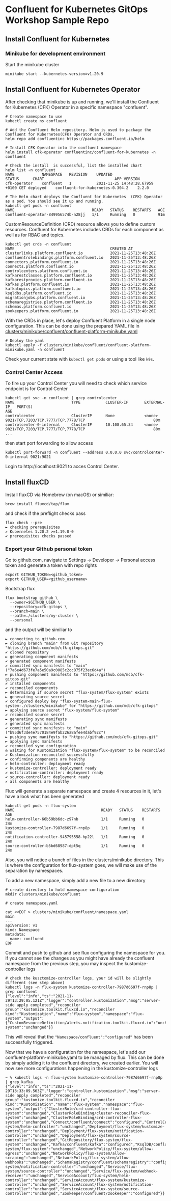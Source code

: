 # Confluent for Kubernetes GitOps Workshop Sample Repo

## Install Confluent for Kubernetes

### Minikube for development environment

Start the minikube cluster

```
minikube start --kubernetes-version=v1.20.9
```

## Install Confluent for Kubernetes Operator

After checking that minikube is up and running, we'll install the Confluent for Kubernetes (CFK) Operator in a specific namespace "confluent".

```
# Create namespace to use
kubectl create ns confluent

# Add the Confluent Helm repository. Helm is used to package the Confluent for Kubernetes(CFK) Operator and CRDs.
helm repo add confluentinc https://packages.confluent.io/helm

# Install CFK Operator into the confluent namespace
helm install cfk-operator confluentinc/confluent-for-kubernetes -n confluent

# Check the install  is successful, list the installed chart
helm list -n confluent
NAME        	NAMESPACE	REVISION	UPDATED                            	STATUS  	CHART                           	APP VERSION
cfk-operator	confluent	1       	2021-11-25 14:48:28.67959 +0100 CET	deployed	confluent-for-kubernetes-0.304.2	2.2.0

# The Helm chart deploys the Confluent for Kubernetes  (CFK) Operator as a pod. You should see it up and running.
kubectl get pods -n confluent
NAME                                  READY   STATUS    RESTARTS   AGE
confluent-operator-849956574b-n28jj   1/1     Running   0          91m
```


CustomResourceDefinition (CRD) resource allows you to define custom resources. Confluent for Kubernetes includes CRDs for each component as well as for RBAC and topics.

```
kubectl get crds -n confluent
NAME                                          CREATED AT
clusterlinks.platform.confluent.io            2021-11-25T13:48:26Z
confluentrolebindings.platform.confluent.io   2021-11-25T13:48:26Z
connectors.platform.confluent.io              2021-11-25T13:48:26Z
connects.platform.confluent.io                2021-11-25T13:48:26Z
controlcenters.platform.confluent.io          2021-11-25T13:48:26Z
kafkarestclasses.platform.confluent.io        2021-11-25T13:48:26Z
kafkarestproxies.platform.confluent.io        2021-11-25T13:48:26Z
kafkas.platform.confluent.io                  2021-11-25T13:48:26Z
kafkatopics.platform.confluent.io             2021-11-25T13:48:26Z
ksqldbs.platform.confluent.io                 2021-11-25T13:48:26Z
migrationjobs.platform.confluent.io           2021-11-25T13:48:26Z
schemaregistries.platform.confluent.io        2021-11-25T13:48:26Z
schemas.platform.confluent.io                 2021-11-25T13:48:26Z
zookeepers.platform.confluent.io              2021-11-25T13:48:26Z
```

With the CRDs in place, let's deploy Confluent Platform in a single node configuration. This can be done using the prepared YAML file in [clusters/minikube/confluent/confluent-platform-minikube.yaml](clusters/minikube/confluent/confluent-platform-minikube.yaml)

```
# Deploy the yaml
kubectl apply -f clusters/minikube/confluent/confluent-platform-minikube.yaml -n confluent
```

Check your current state with `kubectl get pods` or using a tool like `k9s`.

### Control Center Access

To fire up your Control Center you will need to check which service endpoint is for Control Center

```
kubectl get svc -n confluent | grep controlcenter
NAME                         TYPE           CLUSTER-IP       EXTERNAL-IP   PORT(S)                                                          AGE
controlcenter                ClusterIP      None             <none>        9021/TCP,7203/TCP,7777/TCP,7778/TCP                              80m
controlcenter-0-internal     ClusterIP      10.108.65.34     <none>        9021/TCP,7203/TCP,7777/TCP,7778/TCP                              80m
...
```

then start port forwarding to allow access

```
kubectl port-forward -n confluent --address 0.0.0.0 svc/controlcenter-0-internal 9021:9021
```

Login to http://localhost:9021 to acces Control Center.


## Install fluxCD

Install fluxCD via Homebrew (on macOS) or similiar:

```
brew install fluxcd/tap/flux
```

and check if the preflight checks pass

```
flux check --pre
► checking prerequisites
✔ Kubernetes 1.20.2 >=1.19.0-0
✔ prerequisites checks passed
```

### Export your Github personal token

Go to github.com, navigate to Settings -> Developer -> Personal access token and generate a token with repo rights

```
export GITHUB_TOKEN=<github_token>
export GITHUB_USER=<github_username>
```

Bootstrap flux
```
flux bootstrap github \
  --owner=$GITHUB_USER \
  --repository=cfk-gitops \
  --branch=main \
  --path=./clusters/my-cluster \
  --personal
  ```
  
  and the output will be similiar to 
  ```
  ► connecting to github.com
► cloning branch "main" from Git repository "https://github.com/mcb/cfk-gitops.git"
✔ cloned repository
► generating component manifests
✔ generated component manifests
✔ committed sync manifests to "main" ("7a6e4d673fe7a5e50a9c0085c2cc875f23ec6d4a")
► pushing component manifests to "https://github.com/mcb/cfk-gitops.git"
✔ installed components
✔ reconciled components
► determining if source secret "flux-system/flux-system" exists
► generating source secret
✔ configured deploy key "flux-system-main-flux-system-./clusters/minikube" for "https://github.com/mcb/cfk-gitops"
► applying source secret "flux-system/flux-system"
✔ reconciled source secret
► generating sync manifests
✔ generated sync manifests
✔ committed sync manifests to "main" ("b95d6f3de4e7570184e9fab226a8afee4dabf92c")
► pushing sync manifests to "https://github.com/mcb/cfk-gitops.git"
► applying sync manifests
✔ reconciled sync configuration
◎ waiting for Kustomization "flux-system/flux-system" to be reconciled
✔ Kustomization reconciled successfully
► confirming components are healthy
✔ helm-controller: deployment ready
✔ kustomize-controller: deployment ready
✔ notification-controller: deployment ready
✔ source-controller: deployment ready
✔ all components are healthy
```
  
Flux will generate a separate namespace and create 4 resources in it, let's have a look what has been generated

```
kubectl get pods -n flux-system
NAME                                      READY   STATUS    RESTARTS   AGE
helm-controller-66b59bb6dc-z97nb          1/1     Running   0          24m
kustomize-controller-7987d6697f-rnp8p     1/1     Running   0          24m
notification-controller-945795558-hp22l   1/1     Running   0          24m
source-controller-b5bd68987-dpt5q         1/1     Running   0          24m
```

Also, you will notice a bunch of files in the clusters/minikube directory. This is where the configuration for flux-system goes, we will make use of the separation by namespaces. 

To add a new namespace, simply add a new file to a new directory

```
# create directory to hold namespace configuration
mkdir clusters/minikube/confluent

# create namespace.yaml

cat <<EOF > clusters/minikube/confluent/namespace.yaml                                                                                                      main
---
apiVersion: v1
kind: Namespace
metadata:
  name: confluent
EOF
```

Commit and push to github and see flux configuring the namespace for you. If you cannot see the changes as you might have already the confluent namespace from the previous step, you may inspect the kustomize-controller logs

```
# check the kusztomize-controller logs, your id will be slightly different (see step above)
kubectl logs -n flux-system kustomize-controller-7987d6697f-rnp8p | grep confluent
{"level":"info","ts":"2021-11-29T13:29:05.121Z","logger":"controller.kustomization","msg":"server-side apply completed","reconciler group":"kustomize.toolkit.fluxcd.io","reconciler kind":"Kustomization","name":"flux-system","namespace":"flux-system","output":{"CustomResourceDefinition/alerts.notification.toolkit.fluxcd.io":"unchanged","CustomResourceDefinition/buckets.source.toolkit.fluxcd.io":"unchanged","CustomResourceDefinition/gitrepositories.source.toolkit.fluxcd.io":"unchanged","CustomResourceDefinition/helmcharts.source.toolkit.fluxcd.io":"unchanged","CustomResourceDefinition/helmreleases.helm.toolkit.fluxcd.io":"unchanged","CustomResourceDefinition/helmrepositories.source.toolkit.fluxcd.io":"unchanged","CustomResourceDefinition/kustomizations.kustomize.toolkit.fluxcd.io":"unchanged","CustomResourceDefinition/providers.notification.toolkit.fluxcd.io":"unchanged","CustomResourceDefinition/receivers.notification.toolkit.fluxcd.io":"unchanged","Namespace/confluent":"configured","Namespace/flux-system":"unchanged"}}
```

This will reveal that the `"Namespace/confluent":"configured"` has been successfully triggered.

Now that we have a configuration for the namespace, let's add our confluent-platform-minikube.yaml to be managed by flux. This can be done by simply adding it to the confluent directory, we created earlier. You will now see more configurations happening in the kustomize-controller logs

```
~ % kubectl logs -n flux-system kustomize-controller-7987d6697f-rnp8p | grep kafka
{"level":"info","ts":"2021-11-29T13:33:09.563Z","logger":"controller.kustomization","msg":"server-side apply completed","reconciler group":"kustomize.toolkit.fluxcd.io","reconciler kind":"Kustomization","name":"flux-system","namespace":"flux-system","output":{"ClusterRole/crd-controller-flux-system":"unchanged","ClusterRoleBinding/cluster-reconciler-flux-system":"unchanged","ClusterRoleBinding/crd-controller-flux-system":"unchanged","Connect/confluent/connect":"configured","ControlCenter/confluent/controlcenter":"configured","Deployment/flux-system/helm-controller":"unchanged","Deployment/flux-system/kustomize-controller":"unchanged","Deployment/flux-system/notification-controller":"unchanged","Deployment/flux-system/source-controller":"unchanged","GitRepository/flux-system/flux-system":"unchanged","Kafka/confluent/kafka":"configured","KsqlDB/confluent/ksqldb":"configured","Kustomization/flux-system/flux-system":"unchanged","NetworkPolicy/flux-system/allow-egress":"unchanged","NetworkPolicy/flux-system/allow-scraping":"unchanged","NetworkPolicy/flux-system/allow-webhooks":"unchanged","SchemaRegistry/confluent/schemaregistry":"configured","Service/flux-system/notification-controller":"unchanged","Service/flux-system/source-controller":"unchanged","Service/flux-system/webhook-receiver":"unchanged","ServiceAccount/flux-system/helm-controller":"unchanged","ServiceAccount/flux-system/kustomize-controller":"unchanged","ServiceAccount/flux-system/notification-controller":"unchanged","ServiceAccount/flux-system/source-controller":"unchanged","Zookeeper/confluent/zookeeper":"configured"}}
```
